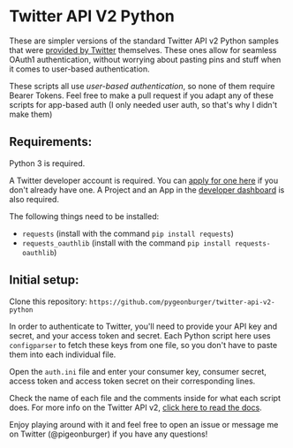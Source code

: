 # Twitter API V2 Python
These are simpler versions of the standard Twitter API v2 Python samples that were <a href="https://github.com/twitterdev/Twitter-API-v2-sample-code">provided by Twitter</a> themselves. These ones allow for seamless OAuth1 authentication, without worrying about pasting pins and stuff when it comes to user-based authentication.

These scripts all use <i>user-based authentication</i>, so none of them require Bearer Tokens. Feel free to make a pull request if you adapt any of these scripts for app-based auth (I only needed user auth, so that's why I didn't make them)

<h2>Requirements:</h2>

Python 3 is required.

A Twitter developer account is required. You can <a href="https://developer.twitter.com/en/apply-for-access">apply for one here</a> if you don't already have one.
A Project and an App in the <a href="https://developer.twitter.com/en/portal/dashboard">developer dashboard</a> is also required.

The following things need to be installed:

  - `requests` (install with the command `pip install requests`)
  - `requests_oauthlib` (install with the command `pip install requests-oauthlib`)
  
<h2>Initial setup:</h2>

Clone this repository: `https://github.com/pygeonburger/twitter-api-v2-python`

In order to authenticate to Twitter, you'll need to provide your API key and secret, and your access token and secret. Each Python script here uses `configparser` to fetch these keys from one file, so you don't have to paste them into each individual file.

Open the `auth.ini` file and enter your consumer key, consumer secret, access token and access token secret on their corresponding lines.

Check the name of each file and the comments inside for what each script does. For more info on the Twitter API v2, <a href="https://developer.twitter.com/en/docs/twitter-api">click here to read the docs</a>.

Enjoy playing around with it and feel free to open an issue or message me on Twitter (@pigeonburger) if you have any questions!
